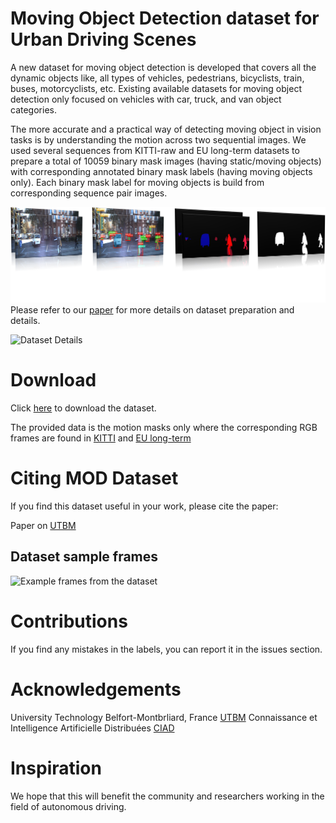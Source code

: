 # Moving Object Detection dataset for Urban Driving Scenes

A new dataset for moving object detection is developed that covers all the dynamic objects like, all types of vehicles, pedestrians, bicyclists, train, buses, motorcyclists, etc. Existing available datasets for moving object detection only focused on vehicles with car, truck, and van object categories.

The more accurate and a practical way of detecting moving object in vision tasks is by understanding the motion across two sequential images. We used several sequences from KITTI-raw and EU long-term datasets to prepare a total of 10059 binary mask images (having static/moving objects) with corresponding annotated binary mask labels (having moving objects only). Each binary mask label for moving objects is build from corresponding sequence pair images.

![Dataset Preparation](Dataset_prep.png)
Please refer to our [paper]() for more details on dataset preparation and details.

![Dataset Details](images/tabel.png.png)
# Download

Click [here]() to download the dataset. 

The provided data is the motion masks only where the corresponding RGB frames are found in [KITTI](http://www.cvlibs.net/datasets/kitti/raw_data.php) and [EU long-term](https://epan-utbm.github.io/utbm_robocar_dataset/)

# Citing MOD Dataset
If you find this dataset useful in your work, please cite the paper: 

Paper on [UTBM]() 

## Dataset sample frames
![Example frames from the dataset](images/Dataset_sample.png)

# Contributions
If you find any mistakes in the labels, you can report it in the issues section.

# Acknowledgements
University Technology Belfort-Montbrliard, France [UTBM](https://www.utbm.fr/)
Connaissance et Intelligence Artificielle Distribuées [CIAD](http://www.ciad-lab.fr/)

# Inspiration
We hope that this will benefit the community and researchers working in the field of autonomous driving.
